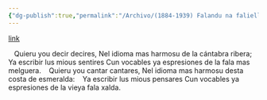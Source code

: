 ```yaml
---
{"dg-publish":true,"permalink":"/Archivo/(1884-1939) Falandu na faliella/","tags":["#Siglo_19","occidental","escrito","Valdés","Padre_Galo","poema"]}
---
```


[link](http://www.araz.net/escritores/fercoron.htm)

   Quieru you decir decires,
Nel idioma mas harmosu de la cántabra ribera;
   Ya escribir lus mious sentires
Cun vocables ya espresiones de la fala mas melguera.
   Quieru you cantar cantares,
Nel idioma mas harmosu desta costa de esmeralda:
   Ya escribir lus mious pensares
Cun vocables ya espresiones de la vieya fala xalda.